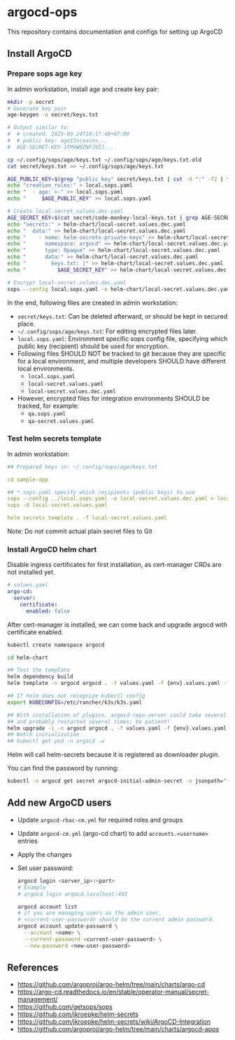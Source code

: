 # argocd-ops

This repository contains documentation and configs for setting up ArgoCD

## Install ArgoCD

### Prepare sops age key

In admin workstation, install age and create key pair:

```bash
mkdir -p secret
# Generate key pair
age-keygen -o secret/keys.txt

# Output similar to:
#  # created: 2025-03-24T10:17:48+07:00
#  # public key: age13xcxxcns...
#  AGE-SECRET-KEY-1FMVW0ZNFJ9ZJ...

cp ~/.config/sops/age/keys.txt ~/.config/sops/age/keys.txt.old
cat secret/keys.txt >> ~/.config/sops/age/keys.txt

AGE_PUBLIC_KEY=$(grep "public key" secret/keys.txt | cut -d ":" -f2 | tr -d " ")
echo "creation_rules:" > local.sops.yaml
echo "  - age: >-" >> local.sops.yaml
echo "     $AGE_PUBLIC_KEY" >> local.sops.yaml

# Create local-secret.values.dec.yaml
AGE_SECRET_KEY=$(cat secret/code-monkey-local-keys.txt | grep AGE-SECRET-KEY)
echo "secrets:" > helm-chart/local-secret.values.dec.yaml
echo "  data:" >> helm-chart/local-secret.values.dec.yaml
echo "    - name: helm-secrets-private-keys" >> helm-chart/local-secret.values.dec.yaml
echo "      namespace: argocd" >> helm-chart/local-secret.values.dec.yaml
echo "      type: Opaque" >> helm-chart/local-secret.values.dec.yaml
echo "      data:" >> helm-chart/local-secret.values.dec.yaml
echo "        keys.txt: |" >> helm-chart/local-secret.values.dec.yaml
echo "          $AGE_SECRET_KEY" >> helm-chart/local-secret.values.dec.yaml

# Encrypt local-secret.values.dec.yaml
sops --config local.sops.yaml -e helm-chart/local-secret.values.dec.yaml > helm-chart/local-secret.values.yaml
```

In the end, following files are created in admin workstation:
- `secret/keys.txt`: Can be deleted afterward, or should be kept in secured place.
- `~/.config/sops/age/keys.txt`: For editing encrypted files later.
- `local.sops.yaml`: Environment specific sops config file, specifying which public key (recipient)
  should be used for encryption.
- Following files SHOULD NOT be tracked to git because they are specific for a local environment,
  and multiple developers SHOULD have different local environments.
  + `local.sops.yaml`
  + `local-secret.values.yaml`
  + `local-secret.values.dec.yaml`
- However, encrypted files for integration environments SHOULD be tracked, for example:
  + `qa.sops.yaml`
  + `qa-secret.values.yaml`

### Test helm secrets template

In admin workstation:

```yaml
## Prepared keys in: ~/.config/sops/age/keys.txt

cd sample-app

## *.sops.yaml specify which recipients (public keys) to use
sops --config ../local.sops.yaml -e local-secret.values.dec.yaml > local-secret.values.yaml
sops -d local-secret.values.yaml

helm secrets template . -f local-secret.values.yaml
```

Note: Do not commit actual plain secret files to Git

### Install ArgoCD helm chart

Disable ingress certificates for first installation, as cert-manager CRDs are not installed yet.

```yaml
# values.yaml
argo-cd:
  server:
    certificate:
      enabled: false
```

After cert-manager is installed, we can come back and upgrade argocd with certificate enabled.

```bash
kubectl create namespace argocd

cd helm-chart

## Test the template
helm dependency build
helm template -n argocd argocd . -f values.yaml -f {env}.values.yaml -f {env}-secret.values.yaml

## If helm does not recognize kubectl config
export KUBECONFIG=/etc/rancher/k3s/k3s.yaml

## With installation of plugins, argocd-repo-server could take several minutes to initialize
## and probably restarted several times; be patient!
helm upgrade -i -n argocd argocd . -f values.yaml -f {env}.values.yaml -f {env}-secret.values.yaml
## Watch initialization
## kubectl get pod -n argocd -w
```

Helm will call helm-secrets because it is registered as downloader plugin.

You can find the password by running:

```bash
kubectl -n argocd get secret argocd-initial-admin-secret -o jsonpath="{.data.password}" | base64 -d
```

## Add new ArgoCD users

- Update `argocd-rbac-cm.yml` for required roles and groups
- Update `argocd-cm.yml` (argo-cd chart) to add `accounts.<username>` entries
- Apply the changes
- Set user password:

  ```bash
  argocd login <server_ip>:<port>
  # Example
  # argocd login argocd.localhost:443

  argocd account list
  # if you are managing users as the admin user,
  # <current-user-password> should be the current admin password.
  argocd account update-password \
    --account <name> \
    --current-password <current-user-password> \
    --new-password <new-user-password>
  ```

## References

- https://github.com/argoproj/argo-helm/tree/main/charts/argo-cd
- https://argo-cd.readthedocs.io/en/stable/operator-manual/secret-management/
- https://github.com/getsops/sops
- https://github.com/jkroepke/helm-secrets
- https://github.com/jkroepke/helm-secrets/wiki/ArgoCD-Integration
- https://github.com/argoproj/argo-helm/tree/main/charts/argocd-apps
